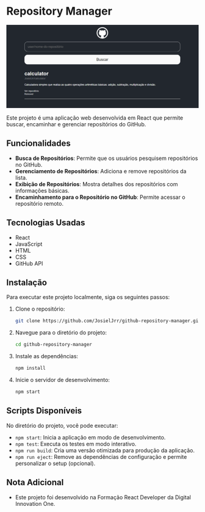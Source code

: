 # Repository Manager

<div align="center">
  <img src="src/assets/github-repository-manager.PNG" alt="Interface do Repository Manager" width=600px>
</div>

Este projeto é uma aplicação web desenvolvida em React que permite buscar, encaminhar e gerenciar repositórios do GitHub.

## Funcionalidades

- **Busca de Repositórios**: Permite que os usuários pesquisem repositórios no GitHub.
- **Gerenciamento de Repositórios**: Adiciona e remove repositórios da lista.
- **Exibição de Repositórios**: Mostra detalhes dos repositórios com informações básicas.
- **Encaminhamento para o Repositório no GitHub**: Permite acessar o repositório remoto.

## Tecnologias Usadas

- React
- JavaScript
- HTML
- CSS
- GitHub API

## Instalação

Para executar este projeto localmente, siga os seguintes passos:

1. Clone o repositório:
    ```bash
    git clone https://github.com/JosielJrr/github-repository-manager.git
    ```
2. Navegue para o diretório do projeto:
    ```bash
    cd github-repository-manager
    ```
3. Instale as dependências:
    ```bash
    npm install
    ```
4. Inicie o servidor de desenvolvimento:
    ```bash
    npm start
    ```

## Scripts Disponíveis

No diretório do projeto, você pode executar:

- `npm start`: Inicia a aplicação em modo de desenvolvimento.
- `npm test`: Executa os testes em modo interativo.
- `npm run build`: Cria uma versão otimizada para produção da aplicação.
- `npm run eject`: Remove as dependências de configuração e permite personalizar o setup (opcional).

## Nota Adicional

- Este projeto foi desenvolvido na Formação React Developer da Digital Innovation One.
